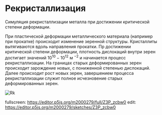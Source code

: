 # Рекристаллизация
  Симуляция рекристаллизации металла при достижении критической степени деформации.
  
  При пластической деформации металлического материала (например при прокатке) происходит изменение зеренной структуры. Кристаллиты вытягиваются вдоль направления прокатки. Пр достижении критической степени деформации, плотность дислокаций внутри зерен достигает значений $10^{10} - 10^{12}$ м $^{-2}$ и начинается процесс рекристаллизации. На границах старых деформированных зерен происходит зарождение новых, с пониженной степенью дислокаций. Далее происходит рост новых зерен, завершением процесса рекристаллизации служит полное исчезновение старых деформированных зерен.

![Rk](https://github.com/user-attachments/assets/52fc0da0-6450-4a3f-b614-6c98e18f756c)

fullscreen: https://editor.p5js.org/m2000279/full/Z3P_zcbw0
edit: https://editor.p5js.org/m2000279/sketches/Z3P_zcbw0
